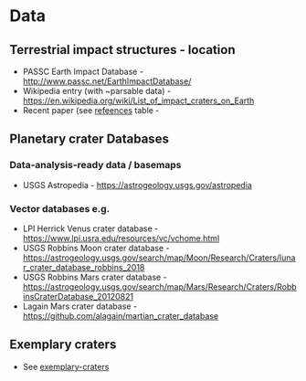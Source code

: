 # Data

## Terrestrial impact structures - location 

* PASSC Earth Impact Database - http://www.passc.net/EarthImpactDatabase/
* Wikipedia entry (with ~parsable data) - https://en.wikipedia.org/wiki/List_of_impact_craters_on_Earth
* Recent paper (see [refeences](../references.md) table - 

## Planetary crater Databases

### Data-analysis-ready data / basemaps

* USGS Astropedia - https://astrogeology.usgs.gov/astropedia

### Vector databases e.g.

* LPI  Herrick Venus crater database - https://www.lpi.usra.edu/resources/vc/vchome.html
* USGS Robbins Moon crater database - https://astrogeology.usgs.gov/search/map/Moon/Research/Craters/lunar_crater_database_robbins_2018
* USGS Robbins Mars crater database - https://astrogeology.usgs.gov/search/map/Mars/Research/Craters/RobbinsCraterDatabase_20120821
* Lagain Mars crater database - https://github.com/alagain/martian_crater_database

## Exemplary craters

* See [exemplary-craters](exemplary-craters.md)

